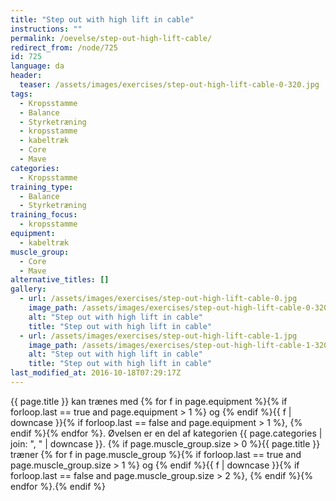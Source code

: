 ```yaml
---
title: "Step out with high lift in cable"
instructions: ""
permalink: /oevelse/step-out-high-lift-cable/
redirect_from: /node/725
id: 725
language: da
header:
  teaser: /assets/images/exercises/step-out-high-lift-cable-0-320.jpg
tags:
  - Kropsstamme
  - Balance
  - Styrketræning
  - kropsstamme
  - kabeltræk
  - Core
  - Mave
categories:
  - Kropsstamme
training_type:
  - Balance
  - Styrketræning
training_focus:
  - kropsstamme
equipment:
  - kabeltræk
muscle_group:
  - Core
  - Mave
alternative_titles: []
gallery:
  - url: /assets/images/exercises/step-out-high-lift-cable-0.jpg
    image_path: /assets/images/exercises/step-out-high-lift-cable-0-320.jpg
    alt: "Step out with high lift in cable"
    title: "Step out with high lift in cable"
  - url: /assets/images/exercises/step-out-high-lift-cable-1.jpg
    image_path: /assets/images/exercises/step-out-high-lift-cable-1-320.jpg
    alt: "Step out with high lift in cable"
    title: "Step out with high lift in cable"
last_modified_at: 2016-10-18T07:29:17Z
---
```

{{ page.title }} kan trænes med {% for f in page.equipment %}{% if forloop.last == true and page.equipment > 1 %} og {% endif %}{{ f | downcase  }}{% if forloop.last == false and page.equipment > 1 %}, {% endif %}{% endfor %}. Øvelsen er en del af kategorien {{ page.categories | join: ", " | downcase }}. {% if page.muscle_group.size > 0 %}{{ page.title }} træner {% for f in page.muscle_group %}{% if forloop.last == true and page.muscle_group.size > 1 %} og {% endif %}{{ f | downcase }}{% if forloop.last == false and page.muscle_group.size > 2 %}, {% endif %}{% endfor %}.{% endif %}
